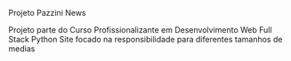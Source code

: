 Projeto Pazzini News

Projeto parte do Curso Profissionalizante em Desenvolvimento Web Full Stack Python
Site focado na responsibilidade para diferentes tamanhos de medias